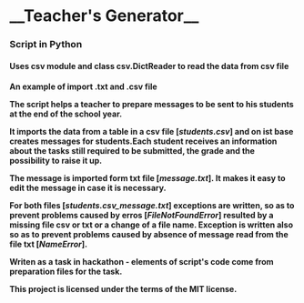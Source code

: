 <h1>__Teacher's Generator__


<h3>Script in Python

<h4>Uses csv module and class csv.DictReader to read the  data from csv file

<h4>An example of import .txt and .csv file


The script helps a teacher to prepare messages to be sent to his students at the end of the school year. 

It imports the data from a table in a csv file [_students.csv_] and on ist base creates messages for students.Each student receives an information about the tasks still  required to be submitted, the grade and the possibility to raise it up. 

The message is imported form txt file [_message.txt_]. It makes it easy to edit the message in case it is necessary.


For both files [_students.csv_message.txt_] exceptions are written, so as to prevent problems caused by erros [_FileNotFoundError_] resulted by a missing file csv or txt or a change of a file name. Exception is written also so as to prevent problems caused by absence of message read from the file txt [_NameError_].

Writen as a task in hackathon - elements of script's code come from preparation files for the task.

This project is licensed under the terms of the MIT license.
 
